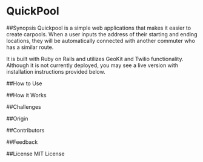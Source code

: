 # QuickPool

##Synopsis
Quickpool is a simple web applications that makes it easier to create carpools. When a user inputs the address of their starting and ending locations, they will be automatically connected with another commuter who has a similar route.

It is built with Ruby on Rails and utilizes GeoKit and Twilio functionality. Although it is not currently deployed, you may see a live version with installation instructions provided below.

##How to Use

##How it Works

##Challenges

##Origin

##Contributors

##Feedback

##License
MIT License



